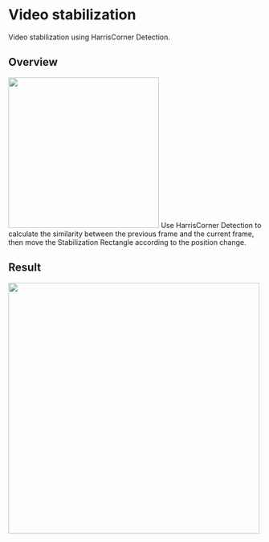 # Video stabilization
Video stabilization using HarrisCorner Detection.

## Overview
<img src='https://github.com/johun204/Video-stabilization/raw/main/media/image1.gif' height='300px'>
  Use HarrisCorner Detection to calculate the similarity between the previous frame and the current frame, then move the Stabilization Rectangle according to the position change.

## Result
<img src='https://github.com/johun204/Video-stabilization/raw/main/media/image2.gif' height='500px'>
